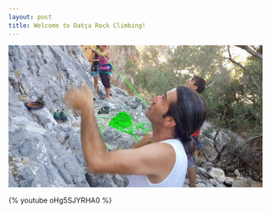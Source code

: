 ```yaml
---
layout: post
title: Welcome to Datça Rock Climbing!
---
```

![](/img/uploads/unknown.jpeg)

{% youtube oHg5SJYRHA0 %}
